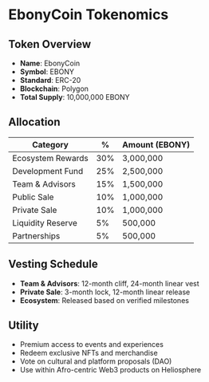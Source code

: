 # EbonyCoin Tokenomics

## Token Overview
- **Name**: EbonyCoin
- **Symbol**: EBONY
- **Standard**: ERC-20
- **Blockchain**: Polygon
- **Total Supply**: 10,000,000 EBONY

## Allocation

| Category           | %     | Amount (EBONY)     |
|--------------------|-------|--------------------|
| Ecosystem Rewards  | 30%   | 3,000,000          |
| Development Fund   | 25%   | 2,500,000          |
| Team & Advisors    | 15%   | 1,500,000          |
| Public Sale        | 10%   | 1,000,000          |
| Private Sale       | 10%   | 1,000,000          |
| Liquidity Reserve  | 5%    | 500,000            |
| Partnerships       | 5%    | 500,000            |

## Vesting Schedule
- **Team & Advisors**: 12-month cliff, 24-month linear vest
- **Private Sale**: 3-month lock, 12-month linear release
- **Ecosystem**: Released based on verified milestones

## Utility
- Premium access to events and experiences
- Redeem exclusive NFTs and merchandise
- Vote on cultural and platform proposals (DAO)
- Use within Afro-centric Web3 products on Heliosphere
